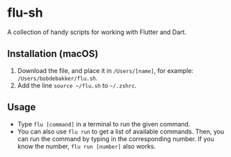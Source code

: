 # flu-sh

A collection of handy scripts for working with Flutter and Dart.

## Installation (macOS)

1. Download the file, and place it in `/Users/[name]`, for example: `/Users/bobdebakker/flu.sh`.
2. Add the line `source ~/flu.sh` to `~/.zshrc`.

## Usage
- Type `flu [command]` in a terminal to run the given command.
- You can also use `flu run` to get a list of available commands. Then, you can run the command by typing in the corresponding number. If you know the number, `flu run [number]` also works.
